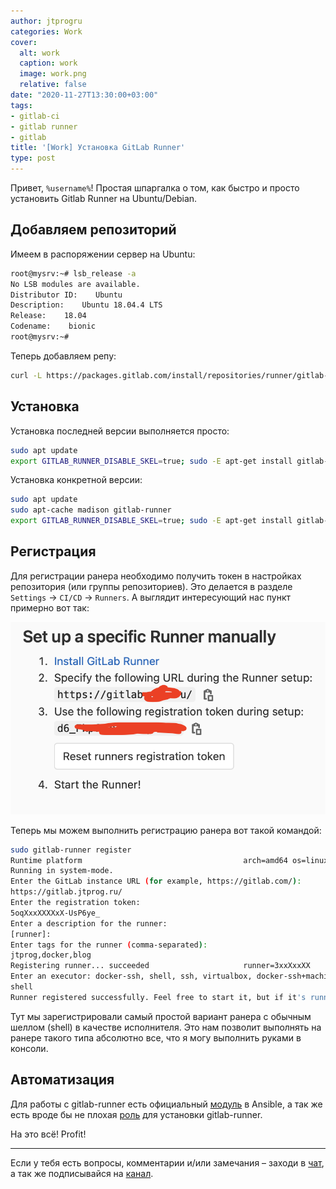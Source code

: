 ```yaml
---
author: jtprogru
categories: Work
cover:
  alt: work
  caption: work
  image: work.png
  relative: false
date: "2020-11-27T13:30:00+03:00"
tags:
- gitlab-ci
- gitlab runner
- gitlab
title: '[Work] Установка GitLab Runner'
type: post
---
```


Привет, `%username%`! Простая шпаргалка о том, как быстро и просто установить Gitlab Runner на Ubuntu/Debian.

## Добавляем репозиторий

Имеем в распоряжении сервер на Ubuntu:

```bash
root@mysrv:~# lsb_release -a
No LSB modules are available.
Distributor ID:    Ubuntu
Description:    Ubuntu 18.04.4 LTS
Release:    18.04
Codename:    bionic
root@mysrv:~#
```

Теперь добавляем репу:

```bash
curl -L https://packages.gitlab.com/install/repositories/runner/gitlab-runner/script.deb.sh | sudo bash
```

## Установка

Установка последней версии выполняется просто:

```bash
sudo apt update
export GITLAB_RUNNER_DISABLE_SKEL=true; sudo -E apt-get install gitlab-runner
```

Установка конкретной версии:

```bash
sudo apt update
sudo apt-cache madison gitlab-runner
export GITLAB_RUNNER_DISABLE_SKEL=true; sudo -E apt-get install gitlab-runner=10.0.0
```

## Регистрация

Для регистрации ранера необходимо получить токен в настройках репозитория (или группы репозиториев). Это делается в разделе `Settings` -> `CI/CD` -> `Runners`. А выглядит интересующий нас пункт примерно вот так:

![Регистрационные данные в настройках репозитория](screenshot01.png)

Теперь мы можем выполнить регистрацию ранера вот такой командой:

```bash
sudo gitlab-runner register
Runtime platform                                    arch=amd64 os=linux pid=8846 revision=8fa89735 version=13.6.0
Running in system-mode.
Enter the GitLab instance URL (for example, https://gitlab.com/):
https://gitlab.jtprog.ru/
Enter the registration token:
5oqXxxXXXXxX-UsP6ye_
Enter a description for the runner:
[runner]:
Enter tags for the runner (comma-separated):
jtprog,docker,blog
Registering runner... succeeded                     runner=3xxXxxXX
Enter an executor: docker-ssh, shell, ssh, virtualbox, docker-ssh+machine, kubernetes, custom, parallels, docker+machine, docker:
shell
Runner registered successfully. Feel free to start it, but if it's running already the config should be automatically reloaded!
```

Тут мы зарегистрировали самый простой вариант ранера с обычным шеллом (shell) в качестве исполнителя. Это нам позволит выполнять на ранере такого типа абсолютно все, что я могу выполнить руками в консоли.

## Автоматизация

Для работы с gitlab-runner есть официальный [модуль](https://docs.ansible.com/ansible/latest/collections/community/general/gitlab_runner_module.html) в Ansible, а так же есть вроде бы не плохая [роль](https://github.com/riemers/ansible-gitlab-runner) для установки gitlab-runner.

На это всё! Profit!

---
Если у тебя есть вопросы, комментарии и/или замечания – заходи в [чат](https://ttttt.me/jtprogru_chat), а так же подписывайся на [канал](https://ttttt.me/jtprogru_channel).
